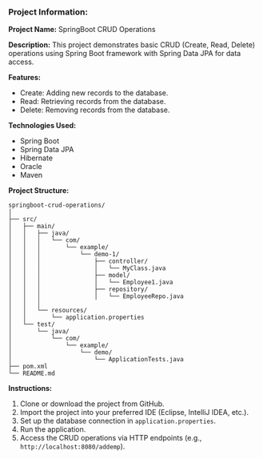 ### Project Information:
**Project Name:** SpringBoot CRUD Operations

**Description:** This project demonstrates basic CRUD (Create, Read, Delete) operations using Spring Boot framework with Spring Data JPA for data access.

**Features:**
- Create: Adding new records to the database.
- Read: Retrieving records from the database.
- Delete: Removing records from the database.

**Technologies Used:**
- Spring Boot
- Spring Data JPA
- Hibernate
- Oracle 
- Maven

**Project Structure:**
```
springboot-crud-operations/
│
├── src/
│   ├── main/
│   │   ├── java/
│   │   │   └── com/
│   │   │       └── example/
│   │   │           └── demo-1/
│   │   │               ├── controller/
│   │   │               │   └── MyClass.java
│   │   │               ├── model/
│   │   │               │   └── Employee1.java
│   │   │               ├── repository/
│   │   │               │   └── EmployeeRepo.java
│   │   │              
│   │   └── resources/
│   │       └── application.properties
│   └── test/
│       └── java/
│           └── com/
│               └── example/
│                   └── demo/
│                       └── ApplicationTests.java
├── pom.xml
└── README.md
```

**Instructions:**
1. Clone or download the project from GitHub.
2. Import the project into your preferred IDE (Eclipse, IntelliJ IDEA, etc.).
3. Set up the database connection in `application.properties`.
4. Run the application.
5. Access the CRUD operations via HTTP endpoints (e.g., `http://localhost:8080/addemp`).


